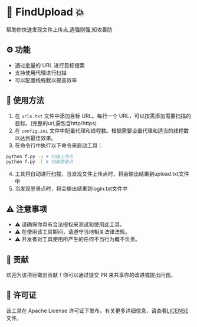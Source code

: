 # 🚀 FindUpload 💥

帮助你快速发现文件上传点,遇强则强,知攻善防

## ⚙️ 功能

- 通过批量的 URL 进行目标搜索
- 支持使用代理进行扫描
- 可以配置线程数以提高效率

## 📝 使用方法

1. 在 `urls.txt` 文件中添加目标 URL。每行一个 URL，可以按需添加需要扫描的目标。(完整的url,需包含http/https)
2. 在 `config.ini` 文件中配置代理和线程数。根据需要设置代理和适当的线程数以达到最佳效果。
3. 在命令行中执行以下命令来启动工具：

```bash
python f.py -u # 扫描上传点
python f.py -l # 扫描登录点
```

4. 工具将自动进行扫描，当发现文件上传点时，将会输出结果到upload.txt文件中
5. 当发现登录点时，将会输出结果到login.txt文件中

## ⚠️ 注意事项

- ⚠️ 请确保你具有合法授权来测试和使用此工具。
- ⚠️ 在使用该工具期间，请遵守当地相关法律法规。
- ⚠️ 开发者对工具使用所产生的任何不当行为概不负责。

## 🙌 贡献

欢迎为该项目做出贡献！你可以通过提交 PR 来共享你的改进或提出问题。

## 📄 许可证

该工具在 Apache License 许可证下发布。有关更多详细信息，请查看[LICENSE](LICENSE)文件。
